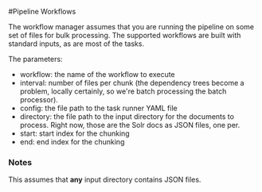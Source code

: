 #Pipeline Workflows


The workflow manager assumes that you are running the pipeline on some set of files for bulk processing. The supported workflows are built with standard inputs, as are most of the tasks. 

The parameters:

- workflow: the name of the workflow to execute
- interval: number of files per chunk (the dependency trees become a problem, locally certainly, so we're batch processing the batch processor).
- config: the file path to the task runner YAML file
- directory: the file path to the input directory for the documents to process. Right now, those are the Solr docs as JSON files, one per.
- start: start index for the chunking
- end: end index for the chunking


### Notes

This assumes that **any** input directory contains JSON files.

